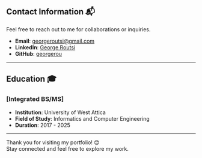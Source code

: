 ## Contact Information 📬
Feel free to reach out to me for collaborations or inquiries.

- **Email**: [georgeroutsi@gmail.com](mailto:georgeroutsi@gmail.com)
- **LinkedIn**: [George Routsi](https://www.linkedin.com/in/george-routsis-6b4592221/)
- **GitHub**: [georgerou](https://github.com/rougeorge)

---

## Education 🎓
### [Integrated BS/MS]
- **Institution**: University of West Attica  
- **Field of Study**: Informatics and Computer Engineering
- **Duration**: 2017 - 2025 

---

<!-- 
## Projects 🚀
Here are some of the projects I’ve worked on:

### Project 1: [Project Name](link-to-project-repo)
**Description**: Briefly describe the project, its purpose, and technologies used.  
**Technologies**: List the main technologies or tools.  
**Highlights**:  
- Feature 1  
- Feature 2  
- Feature 3  

---

### Project 2: [Project Name](link-to-project-repo)
**Description**: Briefly describe the project, its purpose, and technologies used.  
**Technologies**: List the main technologies or tools.  
**Highlights**:  
- Feature 1  
- Feature 2  
- Feature 3  

---

### Project 3: [Project Name](link-to-project-repo)
**Description**: Briefly describe the project, its purpose, and technologies used.  
**Technologies**: List the main technologies or tools.  
**Highlights**:  
- Feature 1  
- Feature 2  
- Feature 3  

--->

Thank you for visiting my portfolio! 😊  
Stay connected and feel free to explore my work.
